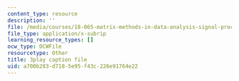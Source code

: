 ```yaml
---
content_type: resource
description: ''
file: /media/courses/18-065-matrix-methods-in-data-analysis-signal-processing-and-machine-learning-spring-2018/a700b283d7185e95f43c226e91764e22_xsP-S7yKaRA.srt
file_type: application/x-subrip
learning_resource_types: []
ocw_type: OCWFile
resourcetype: Other
title: 3play caption file
uid: a700b283-d718-5e95-f43c-226e91764e22
---
```

